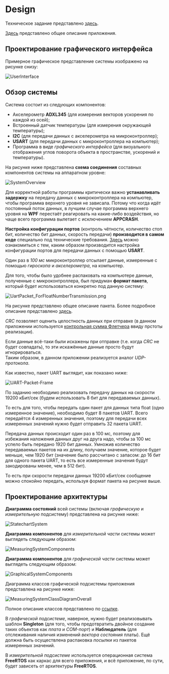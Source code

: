 # Design 

Техническое задание представлено [здесь](https://github.com/lamer0k/Lections/blob/master/%D0%9A%D1%83%D1%80%D1%81%D0%BE%D0%B2%D0%BE%D0%B9%20%D0%B2%D0%B0%D1%80%D0%B8%D0%B0%D0%BD%D1%82%205.pdf).  

[Здесь](About.md) представлено общее описание приложения. 

## Проектирование графического интерфейса

Примерное графическое представление системы изображено на рисунке снизу: 

![UserInterface](img/GuiDrafts/UserInterface.png)

## Обзор системы

Система состоит из следующих компонентов:
- Акселерометр **ADXL345** (для измерения векторов ускорения по каждой из осей); 
- Встроенный датчик температуры (для измерения окружающей температуры); 
- **I2C** (для передачи данных с акселерометра на микроконтроллер); 
- **USART** (для передачи данных с микроконтроллера на компьютер); 
- Программа в виде *графического интерфейса* (для визуального отображения углов поворота объекта в пространстве, ускорений и температуры).  

На рисунке ниже представлена **схема соединения** составных компонентов системы на аппаратном уровне: 

![SystemOverview](img/SystemOverview.png)

Для корректной работы программы критически важно **устанавливать задержку** на передачу данных с микроконтроллера на компьютер, чтобы программа верхнего уровня не зависала. 
Потому что когда идёт постоянный поток данных, в лучшем случае программа верхнего уровня на **WPF** перестаёт реагировать на какие-либо воздействия, но чаще всего программа вылетает с исключением **APPCRASH**. 

**Настройка конфигурации портов** (контроль чётности, количество стоп бит, количество бит данных, скорость передачи) **производится в самом коде** специально под технические требования. 
[Здесь](DataTransmission.md) можно ознакомиться с тем, каким образом производится настройка конфигурации портов для передачи данных с помощью **USART**. 

Один раз в *100 мс* микроконтроллер отсылает данные, измеренные с помощью *гироскопа* и *акселерометра*, на компьютер.

Для того, чтобы было удобнее распаковать на компьютере данные, полученные с микроконтроллера, был придуман **формат пакета**, который будет использоваться конкретно под данную систему: 

![UartPacket_ForFloatNumberTransmission.png](img/DataTransmission/UartPacket_ForFloatNumberTransmission.png)

На рисунке представлено общее описание пакета. 
Более подробное описание представлено [здесь](UartPacket.md). 

*CRC* позволяет оценить целостность данных при отправке (в данном приложении используется [контрольная сумма Флетчера](https://en.wikipedia.org/wiki/Fletcher%27s_checksum) ввиду прстоты реализации). 

Если данные всё-таки были искажены при отправке (т.е. когда *CRC* не будет совпадать), то эти искажённые данные просто будут игнорироваться.  
Таким образом, в данном приложении реализуется аналог *UDP-протокола*. 

Как известно, пакет UART выглядит, как показано ниже: 

![UART-Packet-Frame](http://www.circuitbasics.com/wp-content/uploads/2016/01/Introduction-to-UART-Packet-Frame-and-Bits-2.png)

По заданию необходимо реализовать передачу данных на скорости 19200 кБит/сек (будем использовать 8 бит для передаваемых данных). 

То есть для того, чтобы передать один пакет для данных типа float (одно измеренное значение), необходимо будет 8 пакетов UART. 
Всего передаётся 4 измеренных значения, поэтому для передачи всех измеренных значений нужно будет отправить 32 пакета UART. 

Передача данных происходит один раз в 100 мс, поэтому для избежания наложения данных друг на друга надо, чтобы за 100 мс успело быть передано 1920 бит данных. 
Умножив количество передаваемых пакетов на их длину, получаем значение, которое будет меньше, чем 1920 бит (значение было рассчитано с запасом: до 16 бит для одного пакета UART, то есть все измеренные значения будут закодированы менее, чем в 512 бит). 

То есть при скорости передачи данных 19200 кБит/сек сообщение можно спокойно передать, используя формат пакета на рисунке выше. 

## Проектирование архитектуры

**Диаграмма состояний** всей системы (включая *графическую* и *измерительную* подсистему) представлена на рисунке ниже: 

![StatechartSystem](img/UML/StatechartSystem.png)

<!--Перепроверить диаграммы компонентов, преобразовать их в диаграммы пакетов (библиотек)-->
**Диаграмма компонентов** для *измерительной части* системы может выглядеть следующим образом: 

![MeasuringSystemComponents](img/UML/MeasuringSystemComponents.png)

**Диаграмма компонентов** для *графической части* системы может выглядеть следующим образом: 

![GraphicalSystemComponents](img/UML/GraphicalSystemComponents.png)

Диаграмма классов графической подсистемы приложения представлена на рисунке ниже: 

![MeasuringSystemClassDiagramOverall](img/UML/MeasuringSystemClassDiagramOverall.png)

Полное описание классов представлено по [ссылке](ClassDescriptions.md). 

В *графической подсистеме*, наверное, нужно будет реализовывать шаблон **Singleton** (для того, чтобы предотвратить двойное создание таких объектов как *плата* и *COM-порт*) и **Наблюдатель** (для отслеживания наличия изменений *вектора состояния* платы). 
Ещё должна быть осуществлена распаковка *посылки* из пакетов измеренных значений.  

В *измерительной подсистеме* используется операционная система **FreeRTOS** как каркас для всего приложения, и всё приложение, по сути, будет зависеть от архитектуры **FreeRTOS**. 

<!--
Насколько я понял, на плате есть пины и названия пинов на самой плате соответствуют пинам, с которыми идёт взаимодействие в программе. 

Микроконтроллер - это master receiver, а гироскоп и акселерометр - это slave transmitter. 

На рисунке ниже представлена принципиальная схема устройства: 
-->
